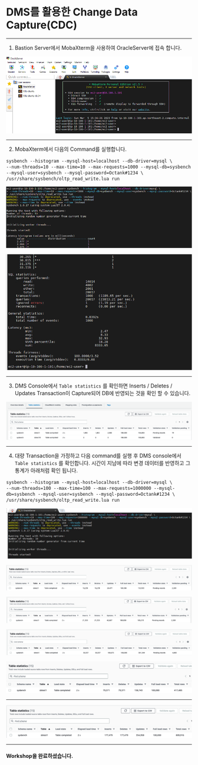# DMS를 활용한 Change Data Capture(CDC)

---

1. Bastion Server에서 MobaXterm을 사용하여 OracleServer에 접속 합니다.

![image-20230307001234861](images/image-20230307001234861.png)

---

2. MobaXterm에서 다음의  Command를 실행합니다.

```
sysbench --histogram --mysql-host=localhost --db-driver=mysql \
--num-threads=10 --max-time=10 --max-requests=1000 --mysql-db=sysbench --mysql-user=sysbench --mysql-password=Octank#1234 \
/usr/share/sysbench/oltp_read_write.lua run
```

![image-20230307001627483](images/image-20230307001627483.png)



![image-20230307001636504](images/image-20230307001636504.png)

---

3. DMS Console에서 `Table statistics` 를 확인하면 Inserts / Deletes / Updates Transaction이 Capture되어 DB에 반영되는 것을 확인 할 수 있습니다.

![image-20230307001821854](images/image-20230307001821854.png)

---

4. 대량 Transaction을 가정하고 다음 command를 실행 후 DMS console에서 `Table statistics` 를 확인합니다. 시간이 지남에 따라 변경 데이터를 반영하고 그 통계가 아래처럼 확인 됩니다.

```
sysbench --histogram --mysql-host=localhost --db-driver=mysql \
--num-threads=100 --max-time=100 --max-requests=1000000 --mysql-db=sysbench --mysql-user=sysbench --mysql-password=Octank#1234 \
/usr/share/sysbench/oltp_read_write.lua run
```

![image-20230307001952585](images/image-20230307001952585.png)

![image-20230307002042423](images/image-20230307002042423.png)

![image-20230307002058998](images/image-20230307002058998.png)

![image-20230307002236141](images/image-20230307002236141.png)

![image-20230307002414390](images/image-20230307002414390.png)

---

![image-20230307003503180](images/image-20230307003503180.png)



---



#### Workshop을 완료하셨습니다.









